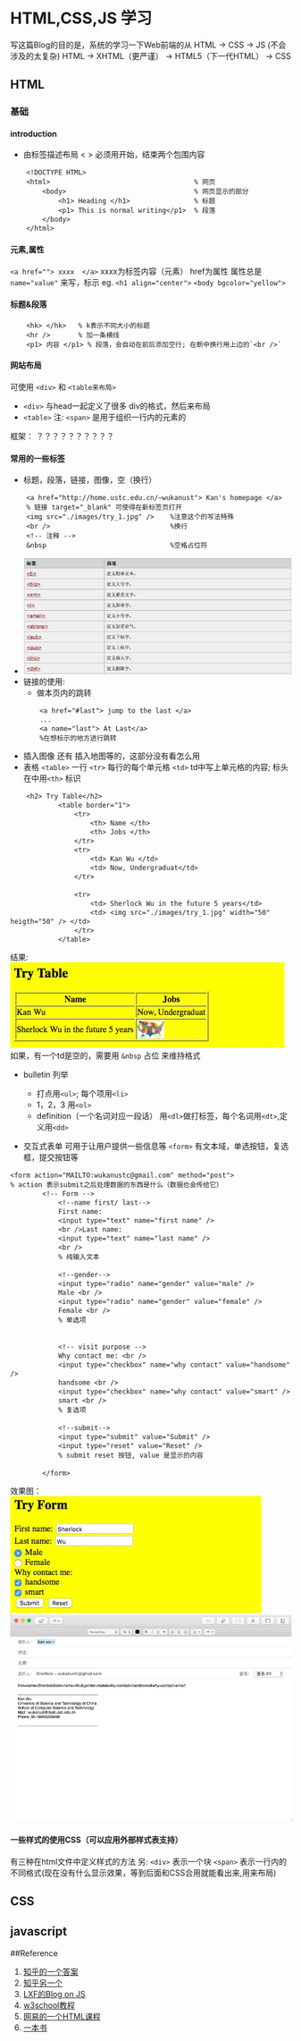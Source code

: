 # HTML,CSS,JS 学习
写这篇Blog的目的是，系统的学习一下Web前端的从 HTML -> CSS -> JS (不会涉及的太复杂)
HTML -> XHTML（更严谨） -> HTML5（下一代HTML） -> CSS

## HTML
### 基础
#### introduction
* 由标签描述布局  < > 必须用开始，结束两个包围内容
```
	<!DOCTYPE HTML>
	<html>                                    % 网页 
		<body>	                              % 网页显示的部分
			<h1> Heading </h1>                % 标题
			<p1> This is normal writing</p1>  % 段落
		</body>
	</html>
``` 

#### 元素,属性
`<a href=""> xxxx  </a>` xxxx为标签内容（元素） href为属性
属性总是 `name="value"` 来写，标示
eg. `<h1 align="center">` `<body bgcolor="yellow">`

#### 标题&段落
```
	<hk> </hk>   % k表示不同大小的标题 
	<hr />		 % 加一条横线
	<p1> 内容 </p1> % 段落，会自动在前后添加空行; 在断中换行用上边的`<br />`

```

#### 网站布局 
可使用 `<div>` 和 `<table来布局>`
* `<div>`
与head一起定义了很多 div的格式，然后来布局
* `<table>`
注: `<span>` 是用于组织一行内的元素的 

框架： 
？？？？？？？？？？


#### 常用的一些标签
* 标题，段落，链接，图像，空（换行）
```
	<a href="http://home.ustc.edu.cn/~wukanust"> Kan's homepage </a>	
	% 链接 target="_blank" 可使得在新标签页打开
	<img src="./images/try_1.jpg" />    %注意这个的写法特殊
	<br />                              %换行
	<!-- 注释 -->
	&nbsp								%空格占位符
```
* ![1](./images/html_1.jpg)
* 链接的使用: 
	* 做本页内的跳转
	```
		<a href="#last"> jump to the last </a>
		...
		<a name="last"> At Last</a>   
		%在想标示的地方进行跳转
	```
* 插入图像 还有 插入地图等的，这部分没有看怎么用
* 表格 `<table>` 一行 `<tr>` 每行的每个单元格 `<td>`  td中写上单元格的内容; 标头在<tr>中用`<th>` 标识
```
	<h2> Try Table</h2>
			<table border="1">
				<tr>
					<th> Name </th>
					<th> Jobs </th>
				</tr>
				<tr>
					<td> Kan Wu </td>
					<td> Now, Undergraduat</td>
				</tr>

				<tr>
					<td> Sherlock Wu in the future 5 years</td>
					<td> <img src="./images/try_1.jpg" width="50" heigth="50" /> </td>
				</tr>
			</table>

```
结果: ![2](./images/html_2.jpg)
如果，有一个td是空的，需要用 `&nbsp` 占位 来维持格式

* bulletin 列举
	* 打点用`<ul>`; 每个项用`<li>`
	* 1，2，3 用`<ol>`
	* definition（一个名词对应一段话） 用`<dl>`做打标签，每个名词用`<dt>`,定义用`<dd>`

* 交互式表单
可用于让用户提供一些信息等
`<form>`
有文本域，单选按钮，复选框，提交按钮等
```
<form action="MAILTO:wukanustc@gmail.com" method="post">
% action 表示submit之后处理数据的东西是什么（数据也会传给它）
		<!-- Form -->
			<!--name first/ last--> 
			First name:
			<input type="text" name="first name" />
			<br />Last name: 
			<input type="text" name="last name" />
			<br />
			% 纯输入文本
	
			<!--gender-->
			<input type="radio" name="gender" value="male" /> 
			Male <br /> 
			<input type="radio" name="gender" value="female" />
			Female <br />
			% 单选项


			<!-- visit purpose -->
			Why contact me: <br />
			<input type="checkbox" name="why contact" value="handsome" />
			handsome <br />
			<input type="checkbox" name="why contact" value="smart" />
			smart <br />
			% 复选项

			<!--submit-->
			<input type="submit" value="Submit" />
			<input type="reset" value="Reset" />
			% submit reset 按钮, value 是显示的内容

		</form>

```
效果图：
![3](./images/html_3.jpg)
![4](./images/html_4.jpg)




#### 一些样式的使用CSS（可以应用外部样式表支持）
有三种在html文件中定义样式的方法
另: `<div>` 表示一个块 `<span>` 表示一行内的不同格式(现在没有什么显示效果，等到后面和CSS合用就能看出来,用来布局)

## CSS


## javascript

##Reference
1. [知乎的一个答案](https://www.zhihu.com/question/20003635)
2. [知乎另一个](https://www.zhihu.com/question/22646257)
3. [LXF的Blog on JS](http://www.liaoxuefeng.com/wiki/001434446689867b27157e896e74d51a89c25cc8b43bdb3000)
4. [w3school教程](http://www.w3school.com.cn)
5. [网易的一个HTML课程](http://study.163.com/course/courseMain.htm?courseId=171001)
6. [一本书](./docs/HTML.pdf)
